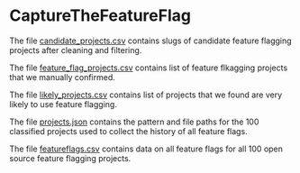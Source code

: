 # CaptureTheFeatureFlag

The file [candidate_projects.csv](https://github.com/AnonymousMSRAuthor/CaptureTheFeatureFlag/blob/master/candidate_projects.csv) contains slugs of candidate feature flagging projects after cleaning and filtering.

The file [feature_flag_projects.csv](https://github.com/AnonymousMSRAuthor/CaptureTheFeatureFlag/blob/master/feature_flag_projects.csv) contains list of feature flkagging projects that we manually confirmed.

The file [likely_projects.csv](https://github.com/AnonymousMSRAuthor/CaptureTheFeatureFlag/blob/master/likely_projects.csv) contains list of projects that we found are very likely to use feature flagging.

The file [projects.json](https://github.com/AnonymousMSRAuthor/CaptureTheFeatureFlag/blob/master/projects.json) contains the pattern and file paths for the 100 classified projects used to collect the history of all feature flags. 

The file [featureflags.csv](https://github.com/AnonymousMSRAuthor/CaptureTheFeatureFlag/blob/master/featureflags.csv) contains data on all feature flags for all 100 open source feature flagging projects.
